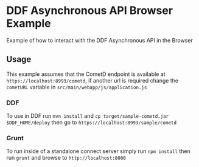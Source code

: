 # DDF Asynchronous API Browser Example
Example of how to interact with the DDF Asynchronous API in the Browser

## Usage
This example assumes that the CometD endpoint is available at `https://localhost:8993/cometd`, if another url is required change the `cometURL` variable in `src/main/webapp/js/application.js`

### DDF
To use in DDF run `mvn install` and `cp target/sample-cometd.jar $DDF_HOME/deploy` then go to `https://localhost:8993/sample/cometd`

### Grunt
To run inside of a standalone connect server simply run `npm install` then run `grunt` and browse to `http://localhost:8000`
